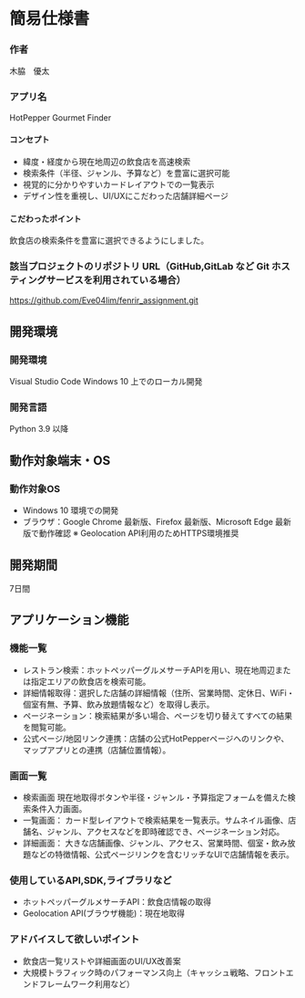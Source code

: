 # 簡易仕様書

### 作者
木脇　優太
### アプリ名
HotPepper Gourmet Finder

#### コンセプト
- 緯度・経度から現在地周辺の飲食店を高速検索
- 検索条件（半径、ジャンル、予算など）を豊富に選択可能
- 視覚的に分かりやすいカードレイアウトでの一覧表示
- デザイン性を重視し、UI/UXにこだわった店舗詳細ページ

#### こだわったポイント
飲食店の検索条件を豊富に選択できるようにしました。

### 該当プロジェクトのリポジトリ URL（GitHub,GitLab など Git ホスティングサービスを利用されている場合）
https://github.com/Eve04lim/fenrir_assignment.git

## 開発環境
### 開発環境
Visual Studio Code
Windows 10 上でのローカル開発

### 開発言語
Python 3.9 以降

## 動作対象端末・OS
### 動作対象OS
- Windows 10 環境での開発
- ブラウザ：Google Chrome 最新版、Firefox 最新版、Microsoft Edge 最新版で動作確認
  ※ Geolocation API利用のためHTTPS環境推奨

## 開発期間
7日間

## アプリケーション機能

### 機能一覧
- レストラン検索：ホットペッパーグルメサーチAPIを用い、現在地周辺または指定エリアの飲食店を検索可能。
- 詳細情報取得：選択した店舗の詳細情報（住所、営業時間、定休日、WiFi・個室有無、予算、飲み放題情報など）を取得し表示。
- ページネーション：検索結果が多い場合、ページを切り替えてすべての結果を閲覧可能。
- 公式ページ/地図リンク連携：店舗の公式HotPepperページへのリンクや、マップアプリとの連携（店舗位置情報）。

### 画面一覧
- 検索画面
  現在地取得ボタンや半径・ジャンル・予算指定フォームを備えた検索条件入力画面。
- 一覧画面：
  カード型レイアウトで検索結果を一覧表示。サムネイル画像、店舗名、ジャンル、アクセスなどを即時確認でき、ページネーション対応。
- 詳細画面：
  大きな店舗画像、ジャンル、アクセス、営業時間、個室・飲み放題などの特徴情報、公式ページリンクを含むリッチなUIで店舗情報を表示。

### 使用しているAPI,SDK,ライブラリなど
- ホットペッパーグルメサーチAPI：飲食店情報の取得
- Geolocation API(ブラウザ機能)：現在地取得

### アドバイスして欲しいポイント
- 飲食店一覧リストや詳細画面のUI/UX改善案
- 大規模トラフィック時のパフォーマンス向上（キャッシュ戦略、フロントエンドフレームワーク利用など）